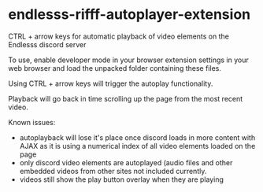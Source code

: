 # endlesss-rifff-autoplayer-extension
CTRL + arrow keys for automatic playback of video elements on the Endlesss discord server

To use, enable developer mode in your browser extension settings in your web browser and load the unpacked folder containing these files.

Using CTRL + arrow keys will trigger the autoplay functionality.

Playback will go back in time scrolling up the page from the most recent video. 

Known issues: 
* autoplayback will lose it's place once discord loads in more content with AJAX as it is using a numerical index of all video elements loaded on the page
* only discord video elements are autoplayed (audio files and other embedded videos from other sites not included currently.
* videos still show the play button overlay when they are playing
